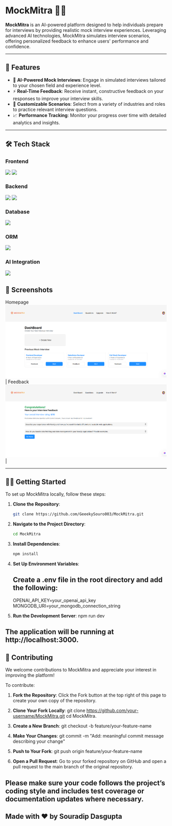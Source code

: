 # MockMitra 🎤🧠

**MockMitra** is an AI-powered platform designed to help individuals prepare for interviews by providing realistic mock interview experiences. Leveraging advanced AI technologies, MockMitra simulates interview scenarios, offering personalized feedback to enhance users' performance and confidence.

---

## 🚀 Features

- 🤖 **AI-Powered Mock Interviews**: Engage in simulated interviews tailored to your chosen field and experience level.
- ⚡ **Real-Time Feedback**: Receive instant, constructive feedback on your responses to improve your interview skills.
- 🎯 **Customizable Scenarios**: Select from a variety of industries and roles to practice relevant interview questions.
- 📈 **Performance Tracking**: Monitor your progress over time with detailed analytics and insights.

---

## 🛠️ Tech Stack

### Frontend  
<p>
  <img src="https://img.shields.io/badge/Next.js-000?logo=nextdotjs&logoColor=white" />
  <img src="https://img.shields.io/badge/Tailwind_CSS-38B2AC?logo=tailwind-css&logoColor=white" />
</p>

### Backend  
<p>
  <img src="https://img.shields.io/badge/Node.js-339933?logo=node.js&logoColor=white" />
  <img src="https://img.shields.io/badge/Express.js-000?logo=express&logoColor=white" />
</p>

### Database
<p>
  <img src="https://img.shields.io/badge/Neon-000?logo=data:image/svg+xml;base64,PHN2ZyB4bWxucz0iaHR0cDovL3d3dy53My5vcmcvMjAwMC9zdmciIHZpZXdCb3g9IjAgMCAxMjAgMzAiIHdpZHRoPSIxMjAiIGhlaWdodD0iMzAiPjxwYXRoIGZpbGw9IiMwMDAiIGQ9Ik0xNy4yIDBoMjAuN2w5LjggMTQuN2w5LjgtMTQuN0g3OC4ybC0xNy4yIDI1LjMgMTcuMiAyNS4zSDU3LjdsLTkuOC0xNC43LTkuOCAxNC43SDI3LjJsMTcuMi0yNS4zTDI3LjIgMGgyMC43bDkuOCAxNC43eiIvPjwvc3ZnPg==&logoColor=white" />
</p>

### ORM
<p>
  <img src="https://img.shields.io/badge/Drizzle_Studio-000?logo=data:image/svg+xml;base64,PHN2ZyB4bWxucz0iaHR0cDovL3d3dy53My5vcmcvMjAwMC9zdmciIHZpZXdCb3g9IjAgMCAxMjAgMzAiIHdpZHRoPSIxMjAiIGhlaWdodD0iMzAiPjxwYXRoIGZpbGw9IiMwMDAiIGQ9Ik0xNy4yIDBoMjAuN2w5LjggMTQuN2w5LjgtMTQuN0g3OC4ybC0xNy4yIDI1LjMgMTcuMiAyNS4zSDU3LjdsLTkuOC0xNC43LTkuOCAxNC43SDI3LjJsMTcuMi0yNS4zTDI3LjIgMGgyMC43bDkuOCAxNC43eiIvPjwvc3ZnPg==&logoColor=white" />
</p>


### AI Integration  
<p>
  <img src="https://img.shields.io/badge/OpenAI-412991?logo=openai&logoColor=white" />
</p>


## 📸 Screenshots

Homepage ![alt text](public/homescreen.png) | Feedback ![alt text](public/feedback.png)|

---

## 🧑‍💻 Getting Started

To set up MockMitra locally, follow these steps:

1. **Clone the Repository**:

   ```bash
   git clone https://github.com/GeeekySouro003/MockMitra.git

2. **Navigate to the Project Directory**:

   ```bash
   cd MockMitra

3. **Install Dependencies**:
   ```bash
   npm install

4. **Set Up Environment Variables**:
   ## Create a .env file in the root directory and add the following:
   OPENAI_API_KEY=your_openai_api_key
   MONGODB_URI=your_mongodb_connection_string

5. **Run the Development Server**:
     npm run dev

## The application will be running at http://localhost:3000.


## 🤝 Contributing

We welcome contributions to MockMitra and appreciate your interest in improving the platform!

To contribute:

1. **Fork the Repository**:
Click the Fork button at the top right of this page to create your own copy of the repository.

2. **Clone Your Fork Locally**:
git clone https://github.com/your-username/MockMitra.git
cd MockMitra.

3. **Create a New Branch**:
git checkout -b feature/your-feature-name

4. **Make Your Changes**:
git commit -m "Add: meaningful commit message describing your change"

5. **Push to Your Fork**:
git push origin feature/your-feature-name

6. **Open a Pull Request**:
Go to your forked repository on GitHub and open a pull request to the main branch of the original repository.


## Please make sure your code follows the project’s coding style and includes test coverage or documentation updates where necessary.

## Made with ❤️ by Souradip Dasgupta